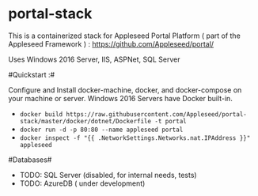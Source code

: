 # portal-stack
This is a containerized stack for Appleseed Portal Platform ( part of the Appleseed Framework ) : https://github.com/Appleseed/portal/

Uses Windows 2016 Server, IIS, ASPNet, SQL Server


#Quickstart :#

Configure and Install docker-machine, docker, and docker-compose on your machine or server. Windows 2016 Servers have Docker built-in.

- `docker build https://raw.githubusercontent.com/Appleseed/portal-stack/master/docker/dotnet/Dockerfile -t portal`
- `docker run -d -p 80:80 --name appleseed portal`
- `docker inspect -f "{{ .NetworkSettings.Networks.nat.IPAddress }}" appleseed`

#Databases#
- TODO: SQL Server (disabled, for internal needs, tests)
- TODO: AzureDB ( under development)
